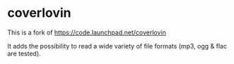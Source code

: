 coverlovin
==========

This is a fork of https://code.launchpad.net/coverlovin

It adds the possibility to read a wide variety of file formats (mp3, ogg & flac are tested).
